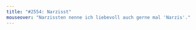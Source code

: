 ```yaml
---
title: "#2554: Narzisst"
mouseover: "Narzissten nenne ich liebevoll auch gerne mal 'Narzis'."
---
```


